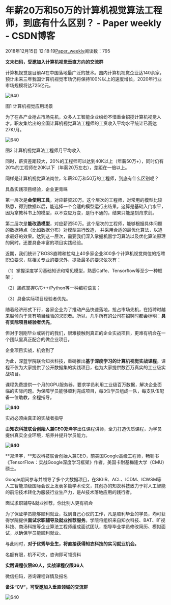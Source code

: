 # 年薪20万和50万的计算机视觉算法工程师，到底有什么区别？ - Paper weekly - CSDN博客





2018年12月15日 12:18:19[Paper_weekly](https://me.csdn.net/c9Yv2cf9I06K2A9E)阅读数：795









**文末扫码，受邀加入计算机视觉垂直方向的交流群**

计算机视觉是目前AI在中国落地最广泛的技术。国内计算机视觉企业达140余家，预计未来三年我国计算机视觉市场仍将保持100%以上的速度增长，2020年行业市场规模将达725亿元。

![640](https://ss.csdn.net/p?https://mmbiz.qpic.cn/mmbiz_png/Nabxc8rdYrgq0ibwyUQr2b9A4Uqsf5pD5R1ce0b95zmcP6sWtnWHeepsGCDMWFwESibuX9RQ1Wzc75noziaCUEicng/640)

图1 计算机视觉应用场景

为了在各产业抢占市场先机，众多人工智能企业纷纷不惜重金招揽计算机视觉人才。职友集给出的全国计算机视觉算法工程师的工资收入平均水平统计已高达27K/月。

![640](https://ss.csdn.net/p?https://mmbiz.qpic.cn/mmbiz_png/Nabxc8rdYrhtA5p6KVChrdxkPESLeHXSp2IHDYRoBic34mu5bdP9M20XuXuc74IvrLcsvp16RCibMReGKAsQVPWw/640)

图2 计算机视觉算法工程师月平均收入

同时，薪资差距较大，20%的工程师可以达到40K以上（年薪50万+），同时仍有20%的工程师在20K以下（年薪20万左右），差距在一倍以上。

同样是计算机视觉算法岗位，年薪20万和50万的工程师，到底有什么区别呢？

具备实践项目经验，企业更青睐

第一层次是**会使用工具**，对应薪资20万。这个层次的工程师，对常用的模型比较熟悉，得到数据以后，能选择一个合适的模型运行出结果。这算是基础入门水平，因为拿教科书上的模型，以不变应万变，是行不通的，结果只能是刻舟求剑。

第二层次是**能改造模型**，对应薪资50万。这个层次的工程师，能够根据具体问题的数据特点（比如数据分布）对模型进行改造， 并采用合适的最优化算法，以追求最好的效果。达到这一层次，需要我们深入掌握机器学习算法以及优化算法原理的同时，还要具备丰富的项目实践经验。

近期，我们统计了BOSS直聘和拉勾上40多家企业300多个计算机视觉岗位的招聘职位要求，除相关专业的要求外，提及最多的要求依次有：


> 
（1）掌握深度学习基础知识和常见模型，熟悉Caffe、Tensorflow等至少一种框架；

（2）熟练掌握C/C++/Python等一种编程语言；

（3）具备实际项目经验者优先。


随着经济形式下行，各家企业为了推动产品快速落地，抢占市场先机，在招聘时越来越倾向于具有项目经验的求职者。所以，几乎所有的公司在招聘时都会标明：**具有实际项目经验者优先**。

但对于刚刚毕业或转行的我们，很难接触到真正的企业实战项目，更难有机会在一个团队里真正配合的做企业项目。


企业项目实战，机会到了

为此，深蓝学院联合知衣科技，重磅推出**基于深度学习的计算机视觉实战课程**。课程不仅为大家提供了公开数据集的实践项目，也为大家提供数百万真实的工业级实战项目。

课程免费提供一个月的GPU服务器，要求学员利用工业级百万数据，解决企业面临的实际问题。为保障学员能够顺利完成项目，每3位学员组成一队，每支队伍配备一位助教，全程指导。

**![640](https://ss.csdn.net/p?https://mmbiz.qpic.cn/mmbiz_jpg/Nabxc8rdYrgq0ibwyUQr2b9A4Uqsf5pD5fYFfxV8M5h1WBWJHibzqia39uxB1KpQic5QNvmiaxBETicZOrzbrDYqQkzQ/640)**


实战必须由真正的实战者指导

由**知衣科技联合创始人兼CEO郑泽宇**出任课程讲师，全力打造优质课程，为学员提供真实企业环境，培养并提升学员能力。

**![640](https://ss.csdn.net/p?https://mmbiz.qpic.cn/mmbiz_jpg/Nabxc8rdYrjl0GFic6BMxkmoibbUiaaLNmmxG9kcaGnGcgHkvbOoXYG61sYBhAPErMc6FpeOZ3o39IfU3NTBJ4bug/640)**


**郑泽宇，**知衣科技联合创始人兼CEO，前美国Google高级工程师，畅销书《TensorFlow：实战Google深度学习框架》作者，美国卡耐基梅隆大学（CMU）硕士。

Google期间参与并领导了多个大数据项目，在SIGIR、ACL、ICDM、ICWSM等人工智能顶级国际会议上发表多篇学术论文，其创办的知衣科技致力于将人工智能的前沿技术转化为服装行业生产力，是AI技术落地应用的践行者。




面试求职辅导&就业推荐，你比别人更有机会

为了保证学员能够顺利就业，找到自己心仪的工作，凡是顺利毕业的学员，均可获得学院提供**面****试求职辅导及就业推荐****服务**。学院将组织来自知衣科技、BAT、旷视科技、商汤科技等企业算法工程师组成面试团队，指导毕业学员修改简历、模拟面试，以确保学员能顺利就业。

与此同时，**对于优秀毕业生，将直接获得知衣科技的实习就业机会。**

名额有限，机不可失，咨询即可领资料

**实践课程仅限80人，实战课程仅限36人**

微信扫码，咨询课程详情及报名


**备注“CV”，可受邀加入垂直领域的交流群**

![640](https://ss.csdn.net/p?https://mmbiz.qpic.cn/mmbiz_png/Nabxc8rdYrhtA5p6KVChrdxkPESLeHXSLYW4icppR6m5R165Y9Tl69UPv2y6v1vJ0TuNW41qyLWYYUMVfQpibFMA/640)




